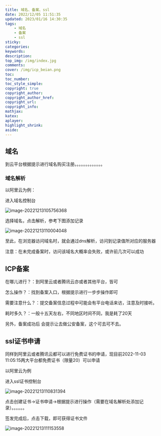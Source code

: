 ```yaml
---
title: 域名、备案、ssl
date: 2022/12/05 11:51:35
updated: 2023/01/16 14:30:35
tags: 
    - 域名 
    - 备案 
    - ssl
sticky: 
categories:     
keywords: 
description:
top_img: /img/index.jpg
comments:
cover: /img/icp_beian.png
toc:
toc_number:
toc_style_simple:
copyright: true
copyright_author:
copyright_author_href: 
copyright_url:
copyright_info:
mathjax:
katex:
aplayer:
highlight_shrink:
aside:
---
```


## 域名

到云平台根据提示进行域名购买注册。。。。。。。。。。。。。

### 域名解析

以阿里云为例：

进入域名控制台

![image-20221213105756368](../../../../img/ECS.assets/image-20221213105756368.png)

选择域名，点击解析，参考下图添加记录

![image-20221213110004048](../../../../img/ECS.assets/image-20221213110004048.png)

至此，在浏览器访问域名时，就会通过dns解析，访问到记录值所对应的服务器

注意：在未完成备案时，访问该域名大概率会失败，或许前几次可以成功

## ICP备案

在哪儿进行？：到阿里云或者腾讯云亦或者其他平台，皆可

怎么操作？：找到备案入口，根据提示进行一步步操作即可

需要注意什么？：提交备案信息过程中可能会有平台电话来访，注意及时接听。

耗时多久？：一般十五天左右，不同地区时间不同，我是耗了20天

另外，备案成功后 会提示让去做公安备案，这个可去可不去。

## ssl证书申请

同样到阿里云或者腾讯云都可以进行免费证书的申请，现目前2022-11-03 11:05:15两大平台都免费证书（限量20）可以申请

以阿里云为例

进入ssl证书控制台

![image-20221213110831394](../../../../img/ECS.assets/image-20221213110831394.png)

点击创建证书->证书申请->根据提示进行操作（需要在域名解析处添加记录）。。。。。。



签发完成后，点击下载，即可获得证书文件

![image-20221213111153558](../../../../img/ECS.assets/image-20221213111153558.png)


